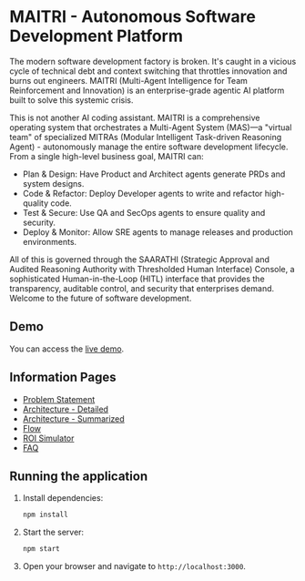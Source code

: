 # MAITRI - Autonomous Software Development Platform

The modern software development factory is broken. It's caught in a vicious cycle of technical debt and context switching that throttles innovation and burns out engineers. MAITRI (Multi-Agent Intelligence for Team Reinforcement and Innovation) is an enterprise-grade agentic AI platform built to solve this systemic crisis.

This is not another AI coding assistant. MAITRI is a comprehensive operating system that orchestrates a Multi-Agent System (MAS)—a "virtual team" of specialized MITRAs (Modular Intelligent Task-driven Reasoning Agent) - autonomously manage the entire software development lifecycle. From a single high-level business goal, MAITRI can:
* Plan & Design: Have Product and Architect agents generate PRDs and system designs.
* Code & Refactor: Deploy Developer agents to write and refactor high-quality code.
* Test & Secure: Use QA and SecOps agents to ensure quality and security.
* Deploy & Monitor: Allow SRE agents to manage releases and production environments.

All of this is governed through the SAARATHI (Strategic Approval and Audited Reasoning Authority with Thresholded Human Interface) Console, a sophisticated Human-in-the-Loop (HITL) interface that provides the transparency, auditable control, and security that enterprises demand. Welcome to the future of software development.

## Demo

You can access the [live demo](https://sudhir-dharan.github.io/MAITRI/).


## Information Pages

*   [Problem Statement](https://sudhir-dharan.github.io/MAITRI/info/problem.html)
*   [Architecture - Detailed](https://sudhir-dharan.github.io/MAITRI/info/architecture.html)
*   [Architecture - Summarized](https://sudhir-dharan.github.io/MAITRI/info/content_arch.html)
*   [Flow](https://sudhir-dharan.github.io/MAITRI/info/MAITRI-flow.html)
*   [ROI Simulator](https://sudhir-dharan.github.io/MAITRI/info/ROI.html)
*   [FAQ](https://sudhir-dharan.github.io/MAITRI/info/faq.html)

## Running the application

1.  Install dependencies:
    ```bash
    npm install
    ```

2.  Start the server:
    ```bash
    npm start
    ```

3.  Open your browser and navigate to `http://localhost:3000`.